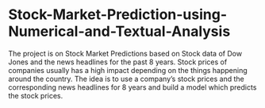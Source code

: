 # Stock-Market-Prediction-using-Numerical-and-Textual-Analysis
The project is on Stock Market Predictions based on Stock data of Dow Jones and the news headlines for the past 8 years. Stock prices of companies usually has a high impact depending on the things happening around the country. The idea is to use a company’s stock prices and the corresponding news headlines for 8 years and build a model which predicts the stock prices.
